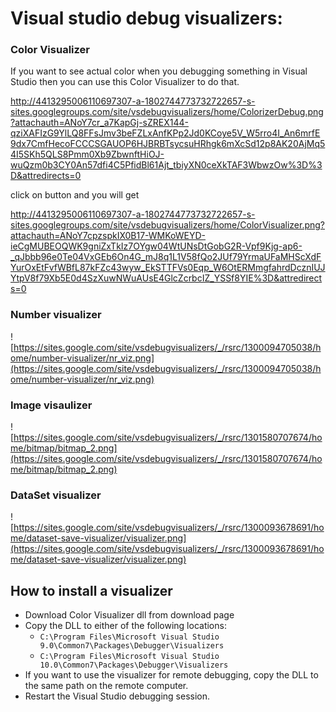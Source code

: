 # Visual studio debug visualizers: #


### Color Visualizer ###
If you want to see actual color when you debugging something in Visual Studio then you can use this Color Visualizer to do that.


http://4413295006110697307-a-1802744773732722657-s-sites.googlegroups.com/site/vsdebugvisualizers/home/ColorizerDebug.png?attachauth=ANoY7cr_a7KapGj-sZREX144-qziXAFIzG9YlLQ8FFsJmv3beFZLxAnfKPp2Jd0KCoye5V_W5rro4I_An6mrfE9dx7CmfHecoFCCCSGAUOP6HJBRBTsycsuHRhgk6mXcSd12p8AK20AjMq54I5SKh5QLS8Pmm0Xb9ZbwnftHiOJ-wuQzm0b3CY0An57dfi4C5PfidBl61Ajt_tbiyXN0ceXkTAF3WbwzOw%3D%3D&attredirects=0


click on button and you will get


http://4413295006110697307-a-1802744773732722657-s-sites.googlegroups.com/site/vsdebugvisualizers/home/ColorVisualizer.png?attachauth=ANoY7cpzspkIX0B17-WMKoWEYD-ieCgMUBEOQWK9gniZxTkIz7OYgw04WtUNsDtGobG2R-Vpf9Kjg-ap6-_qJbbb96e0Te04VxGEb6On4G_mJ8q1L1V58fQo2JUf79YrmaUFaMHScXdFYurOxEtFvfWBfL87kFZc43wyw_EkSTTFVs0Eqp_W6OtERMmgfahrdDcznIUJYtpV8f79Xb5E0d4SzXuwNWuAUsE4GlcZcrbcIZ_YSSf8YIE%3D&attredirects=0

### Number visualizer ###
![https://sites.google.com/site/vsdebugvisualizers/_/rsrc/1300094705038/home/number-visualizer/nr_viz.png](https://sites.google.com/site/vsdebugvisualizers/_/rsrc/1300094705038/home/number-visualizer/nr_viz.png)

### Image visaulizer ###
![https://sites.google.com/site/vsdebugvisualizers/_/rsrc/1301580707674/home/bitmap/bitmap_2.png](https://sites.google.com/site/vsdebugvisualizers/_/rsrc/1301580707674/home/bitmap/bitmap_2.png)

### DataSet visualizer ###
![https://sites.google.com/site/vsdebugvisualizers/_/rsrc/1300093678691/home/dataset-save-visualizer/visualizer.png](https://sites.google.com/site/vsdebugvisualizers/_/rsrc/1300093678691/home/dataset-save-visualizer/visualizer.png)


## How to install a visualizer ##


  * Download Color Visualizer dll from download page
  * Copy the DLL to either of the following locations:
    * `C:\Program Files\Microsoft Visual Studio 9.0\Common7\Packages\Debugger\Visualizers`
    * `C:\Program Files\Microsoft Visual Studio 10.0\Common7\Packages\Debugger\Visualizers`
  * If you want to use the visualizer for remote debugging, copy the DLL to the same path on the remote computer.
  * Restart the Visual Studio debugging session.